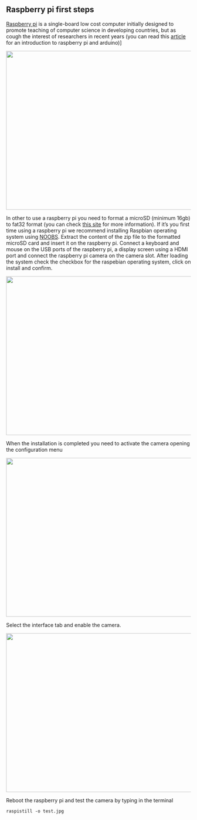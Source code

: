 ## Raspberry pi first steps

[Raspberry pi]( https://www.raspberrypi.org/help/what-%20is-a-raspberry-pi/) is a single-board low cost computer initially designed to promote teaching of computer science in developing countries, but as cough the interest of researchers in recent years (you can read this [article](https://www.nature.com/articles/544125a.pdf?origin=ppub) for an introduction to raspberry pi and arduino)]


<img src="https://github.com/AndreCFerreira/Weaver_individualID/blob/master/Automated_pictures_collection/Setting_up_raspberry_pi/Images/IMG_6313.JPG" width="648" height="432" />


In other to use a raspberry pi you need to format a microSD (minimum 16gb) to fat32 format (you can check [this site]( https://www.raspberrypi.org/documentation/installation/sdxc_formatting.md) for more information).
If it’s you first time using a raspberry pi we recommend installing Raspbian operating system using [NOOBS](https://www.raspberrypi.org/downloads/). Extract the content of the zip file to the formatted microSD card and insert it on the raspberry pi.
Connect a keyboard and mouse on the USB ports of the raspberry pi, a display screen using a HDMI port and connect the raspberry pi camera on the camera slot. After loading the system check the checkbox for the raspebian operating system, click on install and confirm.



<img src="https://github.com/AndreCFerreira/Weaver_individualID/blob/master/Automated_pictures_collection/Setting_up_raspberry_pi/Images/raspbian%20installation.JPG" width="648" height="432" />

When the installation is completed you need to activate the camera opening the configuration menu

<img src="https://github.com/AndreCFerreira/Weaver_individualID/blob/master/Automated_pictures_collection/Setting_up_raspberry_pi/Images/raspberryconfig.png" width="648" height="432" />

Select the interface tab and enable the camera.

<img src="https://github.com/AndreCFerreira/Weaver_individualID/blob/master/Automated_pictures_collection/Setting_up_raspberry_pi/Images/camera.png" width="648" height="432" />

Reboot the raspberry pi and test the camera by typing in the terminal
```console
raspistill -o test.jpg
```
